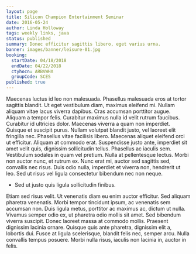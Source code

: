 ```yaml
---
layout: page
title: Silicon Champion Entertainment Seminar
date: 2016-05-24
author: Linda Holloway
tags: weekly links, java
status: published
summary: Donec efficitur sagittis libero, eget varius urna.
banner: images/banner/leisure-01.jpg
booking:
  startDate: 04/18/2018
  endDate: 04/22/2018
  ctyhocn: ARBVWHX
  groupCode: SCES
published: true
---
```

Maecenas luctus id leo non malesuada. Phasellus malesuada eros at tortor sagittis blandit. Ut eget vestibulum diam, maximus eleifend mi. Nullam aliquam vitae lacus viverra dapibus. Cras accumsan porttitor augue. Aliquam a tempor felis. Curabitur maximus nulla id velit rutrum faucibus. Curabitur id ultricies dolor. Maecenas viverra a quam non imperdiet. Quisque et suscipit purus. Nullam volutpat blandit justo, vel laoreet elit fringilla nec. Phasellus vitae facilisis libero. Maecenas aliquet eleifend orci ut efficitur. Aliquam at commodo erat. Suspendisse justo ante, imperdiet sit amet velit quis, dignissim sollicitudin tellus.
Phasellus ac iaculis sem. Vestibulum sodales in quam vel pretium. Nulla at pellentesque lectus. Morbi non auctor nunc, et rutrum ex. Nunc erat mi, auctor sed sagittis sed, convallis nec risus. Duis odio nulla, imperdiet et viverra non, hendrerit ut leo. Sed ut risus vel ligula consectetur bibendum nec non neque.

* Sed ut justo quis ligula sollicitudin finibus.

Etiam sed risus velit. Ut venenatis diam eu enim auctor efficitur. Sed aliquam pharetra venenatis. Morbi tempor tincidunt ipsum, ac venenatis sem accumsan non. Duis ligula metus, porttitor ac maximus ac, dictum ut nulla. Vivamus semper odio ex, ut pharetra odio mollis sit amet. Sed bibendum viverra suscipit. Donec laoreet massa at commodo mollis. Praesent dignissim lacinia ornare. Quisque quis ante pharetra, dignissim elit a, lobortis dui. Fusce at ligula scelerisque, blandit felis nec, semper arcu. Nulla convallis tempus posuere. Morbi nulla risus, iaculis non lacinia in, auctor in felis.

